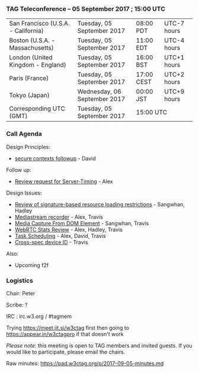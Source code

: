 ### TAG Teleconference – 05 September 2017 ; 15:00 UTC

<table>
<tr><td> San Francisco (U.S.A. - California) <td> Tuesday, 05 September 2017 <td> 08:00 PDT <td> UTC-7 hours
<tr><td> Boston (U.S.A. - Massachusetts) <td> Tuesday, 05 September 2017 <td> 11:00 EDT <td> UTC-4 hours
<tr><td> London (United Kingdom - England) <td> Tuesday, 05 September 2017 <td> 16:00 BST <td> UTC+1 hours
<tr><td> Paris (France) <td> Tuesday, 05 September 2017 <td> 17:00 CEST <td> UTC+2 hours
<tr><td> Tokyo (Japan) <td> Wednesday, 06 September 2017 <td> 00:00 JST <td> UTC+9 hours
<tr><td> Corresponding UTC (GMT) <td> Tuesday, 05 September 2017 <td colspan=2> 15:00 UTC
</table>

### Call Agenda

Design Principles: 
* [secure contexts followup](https://github.com/w3ctag/design-principles/pull/75) - David

Follow up:
* [Review request for Server-Timing](https://github.com/w3ctag/design-reviews/issues/188) - Alex

Design Issues: 
* [Review of signature-based resource loading restrictions](https://github.com/w3ctag/design-reviews/issues/186) - Sangwhan, Hadley
* [Mediastream recorder](https://github.com/w3ctag/design-reviews/issues/131) - Alex, Travis
* [Media Capture From DOM Element](https://github.com/w3ctag/design-reviews/issues/130) - Sangwhan, Travis
* [WebRTC Stats Review](https://github.com/w3ctag/design-reviews/issues/148) - Alex, Hadley, Travis
* [Task Scheduling](https://github.com/w3ctag/design-reviews/issues/72) - Alex, David, Travis
* [Cross-spec device ID](https://github.com/w3ctag/design-reviews/issues/64) - Travis 

Also: 
* Upcoming f2f

### Logistics

Chair: Peter

Scribe: ?

IRC : irc.w3.org / #tagmem

Trying https://meet.jit.si/w3ctag first then going to https://appear.in/w3ctagpro if that doesn't work

*Please note*: this meeting is open to TAG members and invited guests. If you would like to participate, please email the chairs.

Raw minutes: https://pad.w3ctag.org/p/2017-09-05-minutes.md
